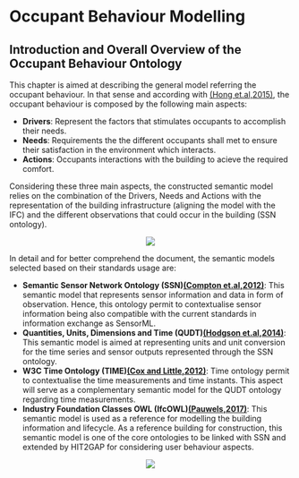# Occupant Behaviour Modelling

## Introduction and Overall Overview of the Occupant Behaviour Ontology

This chapter is aimed at describing the general model referring the occupant behaviour. In that sense and according with [(Hong et.al,2015)][@Honng2015], the occupant behaviour is composed by the following main aspects:

- **Drivers**: Represent the factors that stimulates occupants to accomplish their needs.
- **Needs**: Requirements the the different occupants shall met to ensure their satisfaction in the environment which interacts.
- **Actions**: Occupants interactions with the building to acieve the required comfort.

Considering these three main aspects, the constructed semantic model relies on the combination of the Drivers, Needs and Actions with the representation of the building infrastructure (aligning the model with the IFC) and the different observations that could occur in the building (SSN ontology).

<div style="text-align:center">

<img src="http://www.plantuml.com/plantuml/png/dLdTRzms4d_dNq7W7fe0Zdl8er44M7-b2zHPD-lKm1sAW2jnLwmbKIMfJHQz_kytGueIAL5Qemy6RCwFmvdHV5jdhEJqtvVl2T4lecwOOXNDIgOr_OjGkb9AVhkHfLJqbgcNwxBb_lHUrcP2kMRPoq79jiuTwHTnA8odIPLpDLpvgFY9_1qygmrNN9fJms_6V9uBpinOmfKnIknQmmTHA33bDI5EW_K-MsK6Zd_wQNr_y-63LKdazBlEhpJShG_mTyqg7fxy7TpUP5dRiDfu1dYV7Hmyb-skHBqEl0QzOgQbs7DjJYMFZ_-GkoTGB_dS5yrHq9_NJ-y_hXxnhO7sIHgn5napGjPpcC-yaShCKpDPLI3f8ezxplCTc7wElYhv_1FUM9ybg3s30PjkZMepqof-Lt8GAB1jA0T3n6Q_hj4dD8Assq-ZztPWiQFNPq9-LB81QK-UHaFYbjTQgarhclOSxzyOk6-CyShKsZZdU18LZndSCiFnr2fmP6KI1DQuRaMPWn-ahB1bLLFol3E61iZcOme2rvSmyCf_PCrJB-3vy1cIN-nMYMFACKSV_Uu8FCuunaq1iPk1FOGs8jCnJmhXpvHvbke53ML3n1iHYE2vQLB_obtDrU5qhzg3jNPI4eS1pzYNuW0Sbd7hEeSmLWl6kQkFGiaQxSTA_odl6UOSFNTdUu8yLwMSpZFOcWNHUf10vtWLz4OYzFiYrccy274nanBybXz5nbCK_4JNl6178LirpvZf-PpqB324WFfcVI5LLeZyBOs17PT6kJWwXsiX3xw2twerRRK4woFzjDa_S_wI3F5Fa57rij7lzf3Q1Q-pPVF3Lzn3Wb_4z97ciETWjq9dSqZ_0GkkAbRUd86jjvjLpXe3kUBCswljpvzNT_y83D76IqZgisgP0liBot4Usu5_4xfTqAjxFvCjvgepiFNgrtEcVbJSffACZzFUk1-fH5ToeYQZOjydf_qZlxHmIMfXYzqPT_qaXURdOK-yWkffYyfvC3HPK2ZFPBmED6V2ccLBdSc3p5df54o_yR0z7z9t5HFbUTXZuShbkSXFDZgTkAo6Fl4LMMRphNuDx8bdHGrPWjMlaEiHIZRBJkTS4jfdOTfyfC9GFNpQ1jFpSWQ47_K8dsK9Ork3HS2VhMXi4xA4-b8B3C1Vlzm-HUSFO1e6jadsCVsNBta60JO78hM4f6faG-M-wtW8n7tLbj02Gb7PToNT5CpGHicZVE7Gac3sLXmmF2VIZmexPpTrIQ1deSYuOx-JniWANrXg6yWpfy00fQ7O-OBG1jxbL0RjxX5JWKQ8AII4ixOHfabt_iOCqNj12yWEENoZ2yfDzdOiLQUqhLC44oYd37uoQ9sPg6bJd3GC7YMjRI5p1k0I-WbQGMga5UU60ixETYYGRjKHx7TfAuVbHIIoxUvM32pd6KXyoALM1Wdj4hA0LLKtFCDvXtvZ9xm7So8QmXd5lWXdeBQLwSApGx6XONCTsuoQSJaZyFXErCwcG1LrBg73OG8q2V8V0rQ34K51EvYYNy3lu1eyH8CyZWr1DbY4CdkDTP52Imw72Cf4ZgweM2wS1FXELeAraBM5eL3sstVEDQDLLCk8B-cwpGhADEB1APsukpyW3dYETZoK3Bs3Vy-urcZR3APenU2RWWbQICSPR-ndSQ9eV6YdS9wluSAySuzg9daMfh1Az1hj-k4UE60r-YPGPz2V1gygLX_u_3DGSydQVIyUXXCjE2jDSG5-0ba1b3v8cTiA3KZ_5MVi6BPOnDTyRHikOVqG8x8j3Tqh40B_Xa0lU_TfSO9tSGAFWs-WeGjGz60DG7ARM7IO67xyWTnodIdHU2R85IOswXONDhjWsIG__4Z8iC_utxjtTc7G7xrxzy7MeojQ2FF-m9gl1TDuC5n2YElKhpm6d58JOklOvUL__-Mgok--Uaq9jbfDZuVgHDmM0yKBrYSfFVjL0tgzsrrW_uDg3bi8vEDe95w18C4k8nBdyQh3IOIw-nPYC55Zcp9D-kOYL0ewYZJ1TX5fakqSoF1aA5nlTCKp3ewW1vXNk8T0A482Xgy-vo4mQ47wn6B9i3bs4RspbUHGXwMYC-XadOA66kqN5c71Ze64YnSd_kZU5TMw_heV7uSNyLwuX75N0i4_sqWZqQ86BuqtC-uYEBlzYqmMDtW7MuUhFzlSV6tXjudytHvdHWIxPHXV6QztbkvEpOeS_7ggbzyV43BP-tJXv3i54ksDEk9uhKQIgxOEZ7kV5C3IWwNGzALHjpK5Z3gjpe7t0WmV-6-_d8EIP3iqxZBSiBH3NZS5hx3vw4qJa-yWJ2G0PiYFjdKPp3gDf9sNtEPuAu7VpY23Q1z3HjkP233iOfPWuHw6f9SpLgrX5RE0IjMgW3pQ12mWXYL0fBoh5Fx8XglzzQfprssxSrqdyTiVcojik7PHEuxNgo56U7vz2b5zD0GGo7xHYjTAvNhpnBTqnPM-aMLEj-k7hm-RsxVMfVm2qtw9QAQ9ID4a4r66-IK-ZgSMGe8vnoeURaRxp2xqDTCytzHaFFNWdQN1O2XR0u_nZ8PoHIktr2KoMigvxuOhk1IbIuufKh_vIXFZ34cwBLzOBjrghwD4jTVkw584k-HB4EosZYIoJJ-NCJ_kOiCHD2VQ7a1I4WfQPmK9jv6kkrVGvq2tXauqdPc7I7KhvqN8i75UX0qBPsARlVxVJw4_JRgya31xQxHxJp8OOIQyx8mOtUooocSElgoiB-jP2Rp2LucNFMrokSivlHEZls3JYaE5-zfqMbpwJ-vwSJjMTHaElgNRoBgaO_SaeK3TKG2QBl1Yl3_L9B7g2prqMDATGzeLtJbGiA0ZdRWk_EC9rr8i8HuIWnlZWIqWuP15OexkVBBkJQ6IgzxpGB-wJI5JAzuvDt0BHTTNz1jAc-p2VMHCycl8-BGRGQApABqF3uGkCrJMgs7YiBiZ4edWcj1z1dZt3squlC5XN9PT5pKC1WLEnJR8vj6MdvsEXc3rGuSRcgRFTuCX3IR35jBL1ihT_m40"/>
</div>

In detail and for better comprehend the document, the semantic models selected based on their standards usage are: 

- **Semantic Sensor Network Ontology (SSN)[(Compton et.al,2012)][@Compton2012]**: This semantic model that represents sensor information and data in form of observation. Hence, this ontology permit to contextualise sensor information being also compatible with the current standards in information exchange as SensorML.
- **Quantities, Units, Dimensions and Time (QUDT)[(Hodgson et.al,2014)][@Hodgson2014]**: This semantic model is aimed at representing units and unit conversion for the time series and sensor outputs represented through the SSN ontology.
- **W3C Time Ontology (TIME)[(Cox and Little,2012)][@Cox2017]**: Time ontology permit to contextualise the time measurements and time instants. This aspect will serve as a complementary semantic model for the QUDT ontology regarding time measurements.
- **Industry Foundation Classes OWL (IfcOWL)[(Pauwels,2017)][@Pauwels2017]**: This semantic model is used as a reference for modelling the building information and lifecycle. As a reference building for construction, this semantic model is one of the core ontologies to be linked with SSN and extended by HIT2GAP for considering user behaviour aspects.

<div style="text-align:center">
<img src="http://www.plantuml.com/plantuml/png/AqXCpavCJrLGyl0CCN9t352gvghbuYg0YNgwEQE910VxAIcW2WM6keIWYuLu-hf2nQ0cA-ZgAW0r8tE1fdC1XNHrGIP0M21z0000"/>
</div>



[@Honng2015]: http://doi.org/10.1016/j.buildenv.2015.08.006 "Hong, T., D’Oca, S., Taylor-Lange, S. C., Turner, W. J. N., Chen, Y., & Corgnati, S. P. (2015). An ontology to represent energy-related occupant behavior in buildings. Part II: Implementation of the DNAS framework using an XML schema. Building and Environment, 94(P1), 196–205."

[@Compton2012]: http://doi.org/10.1016/j.websem.2012.05.003 "Compton, M., Barnaghi, P., Bermudez, L., García-Castro, R., Corcho, O., Cox, S., … Taylor, K. (2012). The SSN ontology of the W3C semantic sensor network incubator group. Web Semantics: Science, Services and Agents on the World Wide Web, 17, 25–32." 

[@Hodgson2014]: http://qudt.org/ "Hodgson, R., Keller, P. J., Hodges, J., & Spivak, J. (2014). QUDT - Quantities, Units, Dimensions and Data Types Ontologies." 

[@Cox2017]: https://www.w3.org/TR/owl-time/ "Cox, S., Little, Chris. (2017). Time Ontology in OWL- W3C Working Draft 02 February 2017."

[@Pauwels2017]: http://openbimstandards.org/standards/ifcowl/ "Pauwels, P. IfcOWL Web Page"


